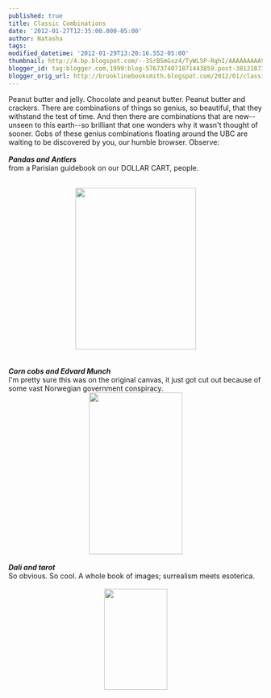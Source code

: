 ```yaml
---
published: true
title: Classic Combinations
date: '2012-01-27T12:35:00.000-05:00'
author: Natasha
tags: 
modified_datetime: '2012-01-29T13:20:16.552-05:00'
thumbnail: http://4.bp.blogspot.com/--3SrB5mGxz4/TyWL5P-RghI/AAAAAAAAAS4/Fx6UIuOW2ZU/s72-c/panda-antler.jpg
blogger_id: tag:blogger.com,1999:blog-5767374071871443859.post-3812187306726596097
blogger_orig_url: http://brooklinebooksmith.blogspot.com/2012/01/classic-combinations.html
---
```


Peanut butter and jelly. Chocolate and peanut butter. Peanut butter and crackers. There are combinations of things so genius, so beautiful, that they withstand the test of time. And then there are combinations that are new--unseen to this earth--so brilliant that one wonders why it wasn't thought of sooner. Gobs of these genius combinations floating around the UBC are waiting to be discovered by you, our humble browser. Observe:<br /><br /><b><i>Pandas and Antlers</i></b><br />from a Parisian guidebook on our DOLLAR CART, people.<br /><br /><div class="separator" style="clear: both; text-align: center;"><a href="http://4.bp.blogspot.com/--3SrB5mGxz4/TyWL5P-RghI/AAAAAAAAAS4/Fx6UIuOW2ZU/s1600/panda-antler.jpg" imageanchor="1" style="margin-left: 1em; margin-right: 1em;"><img border="0" height="320" src="http://4.bp.blogspot.com/--3SrB5mGxz4/TyWL5P-RghI/AAAAAAAAAS4/Fx6UIuOW2ZU/s320/panda-antler.jpg" width="239" /></a></div><b><i><br /></i></b><br /><b><i>Corn cobs and Edvard Munch</i></b><br />I'm pretty sure this was on the original canvas, it just got cut out because of some vast Norwegian government conspiracy.<br /><div class="separator" style="clear: both; text-align: center;"><a href="http://1.bp.blogspot.com/-gF8HLdd1woA/TyWL2PPAQ2I/AAAAAAAAASw/axjdfS5nyGs/s1600/corn-munch.jpg" imageanchor="1" style="margin-left: 1em; margin-right: 1em;"><img border="0" height="320" src="http://1.bp.blogspot.com/-gF8HLdd1woA/TyWL2PPAQ2I/AAAAAAAAASw/axjdfS5nyGs/s320/corn-munch.jpg" width="185" /></a></div><br /><b><i>Dali and tarot</i></b><br />So obvious. So cool. A whole book of images; surrealism meets esoterica. <br /><br /><div class="separator" style="clear: both; text-align: center;"><a href="http://4.bp.blogspot.com/-n3l-AWhFuAs/Tx7l8MgXDPI/AAAAAAAAASQ/_vVPofP7nRA/s1600/dali-tarot-480.jpg" imageanchor="1" style="margin-left: 1em; margin-right: 1em;"><img border="0" height="200" src="http://4.bp.blogspot.com/-n3l-AWhFuAs/Tx7l8MgXDPI/AAAAAAAAASQ/_vVPofP7nRA/s200/dali-tarot-480.jpg" width="125" /></a></div><br /><b><i><br /></i></b>